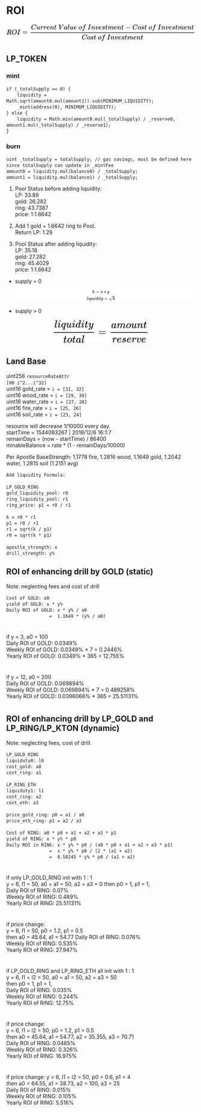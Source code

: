 # ROI

<!-- $$
ROI = \frac {Current \ Value \ of \ Investment - Cost \ of \ Investment} {Cost \ of \ Investment}  
$$ --> 

<div align="center"><img src="svg/HHAtckrr2q.svg"/></div>

## LP_TOKEN

### mint

```solidity
if (_totalSupply == 0) {
    liquidity = Math.sqrt(amount0.mul(amount1)).sub(MINIMUM_LIQUIDITY);
    _mint(address(0), MINIMUM_LIQUIDITY);
} else {
    liquidity = Math.min(amount0.mul(_totalSupply) / _reserve0, amount1.mul(_totalSupply) / _reserve1);
}
```

### burn

```solidity
uint _totalSupply = totalSupply; // gas savings, must be defined here since totalSupply can update in _mintFee
amount0 = liquidity.mul(balance0) / _totalSupply;
amount1 = liquidity.mul(balance1) / _totalSupply;
```
1. Pool Status before adding liquidity:  
LP: 33.89  
gold: 26.282  
ring: 43.7387  
price: 1:1.6642

2. Add 1 gold + 1.6642 ring to Pool.  
Return LP: 1.29 

3. Pool Status after adding liquidity:  
LP: 35.18  
gold: 27.282  
ring: 45.4029  
price: 1:1.6642 

- supply = 0

  <!-- $$
  k = x*y  \\
  liquidity = \sqrt{ k }
  $$ -->

<div align="center"><img src="svg/gKu6tLqtB8.svg"/></div>

- supply > 0
  <!-- $$
  \frac {liquidity} {total} = \frac {amount} {reserve} 
  $$ --> 

<div align="center"><img src="svg/9CzUbKN25u.svg"/></div> 

## Land Base

uint256 `resourceRateAttr`  
`[00 i^2...i^32]`  
uint16 gold_rate = `i = [31, 32]`  
uint16 wood_rate = `i = [29, 30]`  
uint16 water_rate = `i = [27, 28]`  
uint16 fire_rate = `i = [25, 26]`  
uint16 soil_rate = `i = [23, 24]`  

resource will decrease 1/10000 every day.  
startTime = 1544083267 | 2018/12/6 16:1:7  
remainDays = (now - startTime) / 86400  
minableBalance = rate * (1 - remainDays/10000)  

Per Apostle BaseStrength: 1.1778 fire, 1.2816 wood, 1.1649 gold, 1.2042 water, 1.2815 soil (1.2151 avg)  

```
Add liquidity Formula:   

LP_GOLD_RING 
gold_liquidity_pool: r0 
ring_liquidity_pool: r1 
ring_price: p1 = r0 / r1

k = r0 * r1 
p1 = r0 / r1
r1 = sqrt(k / p1)
r0 = sqrt(k * p1)

apostle_strength: x  
drill_strength: y%  
```
## ROI of enhancing drill by GOLD (static)
Note: neglecting fees and cost of drill
```
Cost of GOLD: a0
yield of GOLD: x * y%
Daily ROI of GOLD: x * y% / a0  
                =  1.1649 * (y% / a0)
```
# 
if y = 3, a0 = 100  
Daily ROI of GOLD: 0.0349%  
Weekly ROI of GOLD: 0.0349% * 7 = 0.2446%  
Yearly ROI of GOLD: 0.0349% * 365 = 12.755%
# 
if y = 12, a0 = 200  
Daily ROI of GOLD: 0.069894%  
Weekly ROI of GOLD: 0.069894% * 7 = 0.489258%  
Yearly ROI of GOLD: 0.0396066% * 365 = 25.51131%
# 
## ROI of enhancing drill by LP_GOLD and LP_RING/LP_KTON (dynamic)

Note: neglecting fees, cost of drill.
```
LP_GOLD_RING 
liquiduty0: l0
cost_gold: a0
cost_ring: a1

LP_RING_ETH
liquiduty1: l1
cost_ring: a2
cost_eth: a3

price_gold_ring: p0 = a1 / a0
price_eth_ring: p1 = a2 / a3
   
Cost of RING: a0 * p0 + a1 + a2 + a3 * p1
yield of RING: x * y% * p0
Daily ROI in RING: x * y% * p0 / (a0 * p0 + a1 + a2 + a3 * p1) 
                =  x * y% * p0 / (2 * (a1 + a2) 
                =  0.58245 * y% * p0 / (a1 + a2)
```
# 
if only LP_GOLD_RING init with 1 : 1     
y = 6, l1 = 50, a0 = a1 = 50, a2 = a3 = 0 
then p0 = 1, p1 = 1,   
Daily ROI of RING:  0.07%   
Weekly ROI of RING: 0.489%    
Yearly ROI of RING: 25.51131%  
# 
if price change:     
y = 6, l1 = 50, p0 = 1.2, p1 = 0.5  
then a0 = 45.64, a1 = 54.77 
Daily ROI of RING:  0.076%   
Weekly ROI of RING: 0.535%    
Yearly ROI of RING: 27.947%  
#
if LP_GOLD_RING and LP_RING_ETH all init with 1 : 1     
y = 6, l1 = l2 = 50, a0 = a1 = 50, a2 = a3 = 50    
then p0 = 1, p1 = 1,   
Daily ROI of RING:  0.035%   
Weekly ROI of RING: 0.244%    
Yearly ROI of RING: 12.75%  
# 
if price change:  
y = 6, l1 = l2 = 50, p0 = 1.2, p1 = 0.5  
then a0 = 45.64, a1 = 54.77,  a2 = 35.355, a3 = 70.71    
Daily ROI of RING: 0.0465%  
Weekly ROI of RING: 0.326%  
Yearly ROI of RING: 16.975%  
# 
if price change: y = 6, l1 = l2 = 50, p0 = 0.6, p1 = 4   
then a0 = 64.55, a1 = 38.73,  a2 = 100, a3 = 25    
Daily ROI of RING: 0.015%  
Weekly ROI of RING: 0.105%  
Yearly ROI of RING: 5.516%  
# 